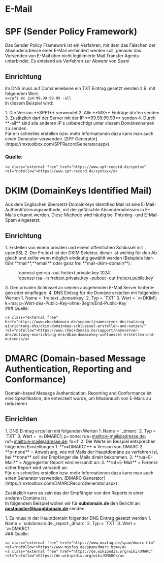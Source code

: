 # E-Mail

# <span id="bkmrk-"></span><span class="mw-headline" id="bkmrk-spf-%28sender-policy-f-1">SPF (Sender Policy Framework)</span>

Das Sender Policy Framework ist ein Verfahren, mit dem das Fälschen der Absenderadresse einer E-Mail verhindert werden soll, genauer das Versenden von E-Mail über nicht legitimierte Mail Transfer Agents unterbindet. Es entstand als Verfahren zur Abwehr von Spam

## <span class="mw-headline" id="bkmrk-einrichtung-1">Einrichtung</span>

Im DNS muss auf Domänenebene ein TXT Eintrag gesetzt werden z.B. mit folgendem Wert.  
`v=spf1 mx ip4:99.99.99.99 -all`  
In diesem Beispiel wird:

<div class="vector-body" id="bkmrk-die-version%C2%A0spf1%C2%A0ver"><div class="mw-body-content mw-content-ltr" dir="ltr" lang="de"><div class="mw-parser-output">1. Die Version **SPF1** verwendet
2. Alle **MX** Einträge dürfen senden
3. Zusätzlich darf der Server mit der IP **99.99.99.99** senden
4. Durch **-all** sind alle anderen IP´s unberechtigt unter diesem Domänennamen zu senden.

</div></div></div>Für ein schnelles erstellen bzw. mehr Informationen dazu kann man auch einen Generator verwenden.  
[SPF Generator](https://mxtoolbox.com/SPFRecordGenerator.aspx)

### <span class="mw-headline" id="bkmrk-quelle%3A-1">Quelle:</span>

```
<a class="external free" href="https://www.spf-record.de/syntax" rel="nofollow">https://www.spf-record.de/syntax</a>
```

# <span id="bkmrk--1"></span><span class="mw-headline" id="bkmrk-dkim-%28domainkeys-ide-1">DKIM (DomainKeys Identified Mail)</span>

Aus dem Englischen übersetzt-DomainKeys Identified Mail ist eine E-Mail-Authentifizierungsmethode, mit der gefälschte Absenderadressen in E-Mails erkannt werden. Diese Methode wird häufig bei Phishing- und E-Mail-Spam eingesetzt.

## <span class="mw-headline" id="bkmrk-einrichtung-3">Einrichtung</span>

<div class="vector-body" id="bkmrk-erstellen-von-einem-"><div class="mw-body-content mw-content-ltr" dir="ltr" lang="de"><div class="mw-parser-output">1. Erstellen von einem privaten und einem öffentlichen Schlüssel mit openSSL
2. Der Freitext ist der DKIM Selektor, dieser ist wichtig für den Abgleich und sollte wenn möglich eindeutig gewählt werden (Beispiele hierführ **mail**,**email** oder ganz frei **mail-dkim-domain**). <dl><dd>`openssl genrsa -out freitext.private.key 1024`</dd><dd>`openssl rsa -in freitext.private.key -pubout -out freitext.public.key`</dd></dl>
3. Den privaten Schlüssel an seinem ausgehenden E-Mail Server hinterlegen oder einpflegen.
4. DNS Eintrag für die Domäne erstellen mit folgenden Werten 
    1. Name = `freitext._domainkey`
    2. Typ = `TXT`
    3. Wert = `v=DKIM1; k=rsa; p=Wert-des-Public-Key-ohne-Begin/End-Public-Key`

</div></div></div>### <span class="mw-headline" id="bkmrk-quelle%3A-3">Quelle:</span>

```
<a class="external free" href="https://www.checkdomain.de/support/nameserver-dns/nutzung-einrichtung-dns/dkim-domainkey-schluessel-erstellen-und-nutzen/" rel="nofollow">https://www.checkdomain.de/support/nameserver-dns/nutzung-einrichtung-dns/dkim-domainkey-schluessel-erstellen-und-nutzen/</a>
```

# <span id="bkmrk--2"></span><span class="mw-headline" id="bkmrk-dmarc-%28domain-based--1">DMARC (Domain-based Message Authentication, Reporting and Conformance)</span>

Domain-based Message Authentication, Reporting and Conformance ist eine Spezifikation, die entwickelt wurde, um Missbrauch von E-Mails zu reduzieren

## <span class="mw-headline" id="bkmrk-einrichten-1">Einrichten</span>

<div class="vector-body" id="bkmrk-dns-eintrag-erstelle"><div class="mw-body-content mw-content-ltr" dir="ltr" lang="de"><div class="mw-parser-output">1. DNS Eintrag erstellen mit folgenden Werten 
    1. Name = `_dmarc`
    2. Typ = `TXT`
    3. Wert = `v=DMARC1; p=none; rua=<a class="external free" href="mailto:e-mail@adresse.de" rel="nofollow">mailto:e-mail@adresse.de</a>; ruf=<a class="external free" href="mailto:e-mail@adresse.de" rel="nofollow">mailto:e-mail@adresse.de</a>; fo=1`
2. Die Werte im Beispiel entsprechen folgenden Einstellungen 
    1. **v=DMARC1** = Version von DMARC
    2. **p=none** = Anweisung, wie mit Mails der Hauptdomäne zu verfahren ist, bei **none** soll der Empfänger die Mails direkt bekommen.
    3. **rua=E-Mail** = Aggregierter Report wird versandt an:
    4. **ruf=E-Mail** = Forensischer Report wird versandt an:

</div></div></div>Für ein schnelles erstellen bzw. mehr Informationen dazu kann man auch einen Generator verwenden.  
[DMARC Generator](https://mxtoolbox.com/DMARCRecordGenerator.aspx)

Zusätzlich kann es sein das der Empfänger von den Reports in einer anderen Domäne ist.  
In folgendem Beispiel wollen wir für **subdomain.de** den Bericht an **postmaster@hauptdomain.de** senden.

<div class="vector-body" id="bkmrk-es-muss-in-der-haupt"><div class="mw-body-content mw-content-ltr" dir="ltr" lang="de"><div class="mw-parser-output">1. Es muss in der Hauptdomain folgender DNS Eintrag gesetzt werden 
    1. Name = `subdomain.de._report._dmarc`
    2. Typ = `TXT`
    3. Wert = `v=DMARC1`

</div></div></div>### <span class="mw-headline" id="bkmrk-quelle%3A-5">Quelle:</span>

```
<a class="external free" href="https://www.msxfaq.de/spam/dmarc.htm" rel="nofollow">https://www.msxfaq.de/spam/dmarc.htm</a>
<a class="external free" href="https://de.wikipedia.org/wiki/DMARC" rel="nofollow">https://de.wikipedia.org/wiki/DMARC</a>
```
